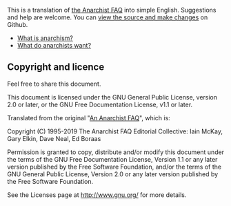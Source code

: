 This is a translation of [the Anarchist FAQ](http://anarchism.pageabode.com/afaq/index.html)
into simple English. Suggestions and help are welcome.
You can [view the source and make changes](https://github.com/marnanel/simple-afaq)
on Github.

* [What is anarchism?](a1.md)
* [What do anarchists want?](a2.md)

Copyright and licence
---------------------

Feel free to share this document.

This document is licensed under the GNU General Public License,
version 2.0 or later, or the GNU Free Documentation License, v1.1 or later.

Translated from the original "[An Anarchist FAQ](http://anarchism.pageabode.com/afaq/intro.html)", which is:

Copyright (C) 1995-2019 The Anarchist FAQ Editorial Collective:
Iain McKay, Gary Elkin, Dave Neal, Ed Boraas

Permission is granted to copy, distribute and/or modify this document under the terms of the GNU Free Documentation License, Version 1.1 or any later version published by the Free Software Foundation, and/or the terms of the GNU General Public License, Version 2.0 or any later version published by the Free Software Foundation.

See the Licenses page at http://www.gnu.org/ for more details.
